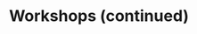 ---
title: "Workshops (continued)"
time: 10:45 - 12:15
type: session
session_type: presentations
weight: 3
talks:
    "Kongesalen 2+3 (Experience reports)":
        - 53-anonym-smittesporing-innebygd-personvern-i-smittestopp-appen
        - 161-reduce-the-cognitive-load-and-speed-up-your-team
    "Kongesalen 1 (Workshop)":
        - 44-resilient-services
    "Dræggen 3 (Workshop)":
        - 101-analyser-forbruket-ditt-med-bankens-api
    "Dræggen 4 (Workshop)":
        - 155-weaving-web-components-in-a-bundler-free-world
    "Dræggen 7 (Workshop)":
        - 57-rebasing-and-presenting-your-work
    "Dræggen 8 (Workshop)":
        - 152-experience-interactive-development
    "Bugaarden (Workshop)":
        - 83-the-grand-harbor-tour-of-machine-learning
---